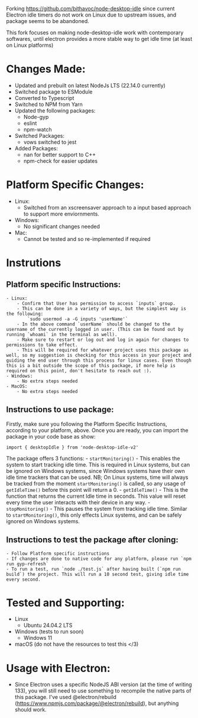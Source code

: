 Forking https://github.com/bithavoc/node-desktop-idle since current Electron idle timers do not work on Linux due to upstream issues, and package seems to be abandoned.

This fork focuses on making node-desktop-idle work with contemporary softwares, until electron provides a more stable way to get idle time (at least on Linux platforms)

# Changes Made:
- Updated and prebuilt on latest NodeJs LTS (22.14.0 currently)
- Switched package to ESModule
- Converted to Typescript
- Switched to NPM from Yarn
- Updated the following packages:
    - Node-gyp
    - eslint
    - npm-watch
- Switched Packages:
    - vows switched to jest
- Added Packages:
    - nan for better support to C++
    - npm-check for easier updates

# Platform Specific Changes:
- Linux:
    - Switched from an xscreensaver approach to a input based approach to support more enviornments.
- Windows:
    - No significant changes needed
- Mac:
    - Cannot be tested and so re-implemented if required

# Instrutions

## Platform specific Instructions:
    - Linux:
        - Confirm that User has permission to access `inputs` group. 
        - This can be done in a variety of ways, but the simplest way is the following: 
            `sudo usermod -a -G inputs 'userName'`
        - In the above command `userName` should be changed to the username of the currently logged in user. (This can be found out by running `whoami` in the terminal as well).
        - Make sure to restart or log out and log in again for changes to permissions to take effect.
        - This will be required for whatever project uses this package as well, so my suggestion is checking for this access in your project and guiding the end user through this process for linux cases. Even though this is a bit outside the scope of this package, if more help is required on this point, don't hesitate to reach out :).
    - Windows:
        - No extra steps needed
    - MacOS:
        - No extra steps needed

## Instructions to use package:

Firstly, make sure you following the Platform Specific Instructions, according to your platform, above. Once you are ready, you can import the package in your code base as show:

`import { desktopIdle } from 'node-desktop-idle-v2'`

The package offers 3 functions:
    - `startMonitoring()`
        - This enables the system to start tracking idle time. This is required in Linux systems, but can be ignored on Windows systems, since Windows systems have their own idle time trackers that can be used.
        NB; On Linux systems, time will always be tracked from the moment `startMonitoring()` is called, so any usage of `getIdleTime()` before this point will return a 0.
    - `getIdleTime()`
        - This is the function that returns the current Idle time in seconds. This value will reset every time the user interacts with their device in any way.
    - `stopMonitoring()`
        - This pauses the system from tracking idle time. Similar to `startMonitoring()`, this only effects Linux systems, and can be safely ignored on Windows systems.


## Instructions to test the package after cloning:
    - Follow Platform specific instructions
    - If changes are done to native code for any platform, please run `npm run gyp-refresh`
    - To run a test, run `node ./test.js` after having built (`npm run build`) the project. This will run a 10 second test, giving idle time every second.

# Tested and Supporting:

- Linux 
    - Ubuntu 24.04.2 LTS
- Windows (tests to run soon)
    - Windows 11
- macOS (do not have the resources to test this </3)

# Usage with Electron:
- Since Electron uses a specific NodeJS ABI version (at the time of writing 133), you will still need to use something to recompile the native parts of this package. I've used @electron/rebuild (https://www.npmjs.com/package/@electron/rebuild), but anything should work.
